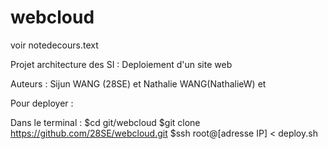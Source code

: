 # webcloud

voir notedecours.text

Projet architecture des SI : Deploiement d'un site web

Auteurs : Sijun WANG (28SE) et Nathalie WANG(NathalieW) et

Pour deployer :

Dans le terminal : 
$cd git/webcloud 
$git clone https://github.com/28SE/webcloud.git 
$ssh root@[adresse IP] < deploy.sh
